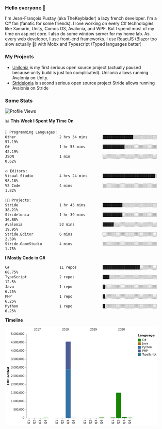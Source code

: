 ### Hello everyone 👋

I'm Jean-François Pustay (aka TheKeyblader) a lazy french developer. I'm a C# fan (fanatic for some friends). I love working on every C# technologies like Xamarin, Unity, Comos OS, Avalonia, and WPF.  But I spend most of my time on asp.net core. I also do some window server for my home lab. As every web developer, I use front-end frameworks. I use ReactJS (Blazor too slow actually 🙂) with Mobx and Typescript (Typed languages better)

### My Projects

* [Unilonia](https://github.com/TheKeyblader/Unilonia) is my first serious open source project (actually paused because unity build is just too complicated).
  Unilonia allows running Avalonia on Unity.
* [Stridelonia](https://github.com/TheKeyblader/Stridelonia) is second serious open source project
  Stride allows running Avalonia on Stride
  
### Some Stats

<!--START_SECTION:waka-->
![Profile Views](http://img.shields.io/badge/Profile%20Views-0-blue)

📊 **This Week I Spent My Time On** 

```text
💬 Programming Languages: 
Other                    2 hrs 34 mins       ██████████████░░░░░░░░░░░   57.19% 
C#                       1 hr 53 mins        ██████████░░░░░░░░░░░░░░░   42.19% 
JSON                     1 min               ░░░░░░░░░░░░░░░░░░░░░░░░░   0.62%

🔥 Editors: 
Visual Studio            4 hrs 24 mins       ████████████████████████░   98.18% 
VS Code                  4 mins              ░░░░░░░░░░░░░░░░░░░░░░░░░   1.82%

🐱‍💻 Projects: 
Stride                   1 hr 43 mins        █████████░░░░░░░░░░░░░░░░   38.21% 
Stridelonia              1 hr 39 mins        █████████░░░░░░░░░░░░░░░░   36.88% 
Avalonia                 53 mins             █████░░░░░░░░░░░░░░░░░░░░   19.95% 
Stride.Editor            6 mins              ░░░░░░░░░░░░░░░░░░░░░░░░░   2.59% 
Stride.GameStudio        4 mins              ░░░░░░░░░░░░░░░░░░░░░░░░░   1.75%

```

**I Mostly Code in C#** 

```text
C#                       11 repos            █████████████████░░░░░░░░   68.75% 
TypeScript               2 repos             ███░░░░░░░░░░░░░░░░░░░░░░   12.5% 
Java                     1 repo              █░░░░░░░░░░░░░░░░░░░░░░░░   6.25% 
PHP                      1 repo              █░░░░░░░░░░░░░░░░░░░░░░░░   6.25% 
Python                   1 repo              █░░░░░░░░░░░░░░░░░░░░░░░░   6.25%

```


**Timeline**

![Chart not found](https://raw.githubusercontent.com/TheKeyblader/TheKeyblader/master/charts/bar_graph.png) 


<!--END_SECTION:waka-->

<!--
**TheKeyblader/TheKeyblader** is a ✨ _special_ ✨ repository because its `README.md` (this file) appears on your GitHub profile.

Here are some ideas to get you started:

- 🔭 I’m currently working on ...
- 🌱 I’m currently learning ...
- 👯 I’m looking to collaborate on ...
- 🤔 I’m looking for help with ...
- 💬 Ask me about ...
- 📫 How to reach me: ...
- 😄 Pronouns: ...
- ⚡ Fun fact: ...
-->
